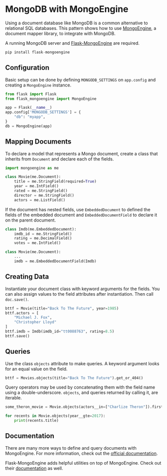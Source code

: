 

# MongoDB with MongoEngine


Using a document database like MongoDB is a common alternative to
relational SQL databases. This pattern shows how to use
[MongoEngine](http://mongoengine.org), a document mapper library, to integrate with MongoDB.


A running MongoDB server and [Flask-MongoEngine](https://flask-mongoengine.readthedocs.io) are required.



```python
pip install flask-mongoengine

```



## Configuration


Basic setup can be done by defining `MONGODB_SETTINGS` on
`app.config` and creating a `MongoEngine` instance.



```python
from flask import Flask
from flask_mongoengine import MongoEngine

app = Flask(__name__)
app.config['MONGODB_SETTINGS'] = {
    "db": "myapp",
}
db = MongoEngine(app)

```




## Mapping Documents


To declare a model that represents a Mongo document, create a class that
inherits from `Document` and declare each of the fields.



```python
import mongoengine as me

class Movie(me.Document):
    title = me.StringField(required=True)
    year = me.IntField()
    rated = me.StringField()
    director = me.StringField()
    actors = me.ListField()

```


If the document has nested fields, use `EmbeddedDocument` to
defined the fields of the embedded document and
`EmbeddedDocumentField` to declare it on the parent document.



```python
class Imdb(me.EmbeddedDocument):
    imdb_id = me.StringField()
    rating = me.DecimalField()
    votes = me.IntField()

class Movie(me.Document):
    ...
    imdb = me.EmbeddedDocumentField(Imdb)

```




## Creating Data


Instantiate your document class with keyword arguments for the fields.
You can also assign values to the field attributes after instantiation.
Then call `doc.save()`.



```python
bttf = Movie(title="Back To The Future", year=1985)
bttf.actors = [
    "Michael J. Fox",
    "Christopher Lloyd"
]
bttf.imdb = Imdb(imdb_id="tt0088763", rating=8.5)
bttf.save()

```




## Queries


Use the class `objects` attribute to make queries. A keyword argument
looks for an equal value on the field.



```python
bttf = Movies.objects(title="Back To The Future").get_or_404()

```


Query operators may be used by concatenating them with the field name
using a double-underscore. `objects`, and queries returned by
calling it, are iterable.



```python
some_theron_movie = Movie.objects(actors__in=["Charlize Theron"]).first()

for recents in Movie.objects(year__gte=2017):
    print(recents.title)

```




## Documentation


There are many more ways to define and query documents with MongoEngine.
For more information, check out the [official documentation](http://mongoengine.org).


Flask-MongoEngine adds helpful utilities on top of MongoEngine. Check
out their [documentation](https://flask-mongoengine.readthedocs.io) as well.









